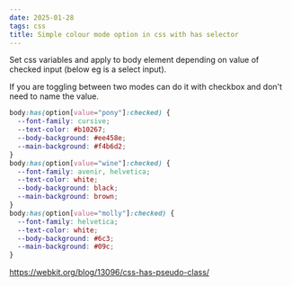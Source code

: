 ```yaml
---
date: 2025-01-28
tags: css
title: Simple colour mode option in css with has selector
---
```

Set css variables and apply to body element depending on value of checked input (below eg is a select input).

If you are toggling between two modes can do it with checkbox and don't need to name the value.

```css
body:has(option[value="pony"]:checked) {
  --font-family: cursive;
  --text-color: #b10267;
  --body-background: #ee458e;
  --main-background: #f4b6d2;
}
body:has(option[value="wine"]:checked) {
  --font-family: avenir, helvetica;
  --text-color: white;
  --body-background: black;
  --main-background: brown;
}
body:has(option[value="molly"]:checked) {
  --font-family: helvetica;
  --text-color: white;
  --body-background: #6c3;
  --main-background: #09c;
}
```

https://webkit.org/blog/13096/css-has-pseudo-class/
